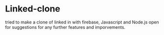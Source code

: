 # Linked-clone
tried to make a clone of linked in with firebase, Javascript and Node.js 
open for suggestions for any further features and imporvements.
